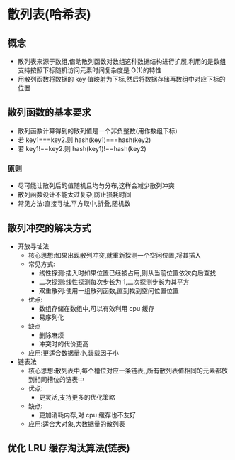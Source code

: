 # 散列表(哈希表)

## 概念
- 散列表来源于数组,借助散列函数对数组这种数据结构进行扩展,利用的是数组支持按照下标随机访问元素时间复杂度是 O(1)的特性
- 用散列函数将数据的 key 值映射为下标,然后将数据存储再数组中对应下标的位置

## 散列函数的基本要求

- 散列函数计算得到的散列值是一个非负整数(用作数组下标)
- 若 key1===key2.则 hash(key1)===hash(key2)
- 若 key1!==key2.则 hash(key1)!==hash(key2) 

### 原则

- 尽可能让散列后的值随机且均匀分布,这样会减少散列冲突
- 散列函数设计不能太过复杂,防止损耗时间
- 常见方法:直接寻址,平方取中,折叠,随机数

## 散列冲突的解决方式

- 开放寻址法
    - 核心思想:如果出现散列冲突,就重新探测一个空闲位置,将其插入
    - 常见方式:
         - 线性探测:插入时如果位置已经被占用,则从当前位置依次向后查找
         - 二次探测:线性探测每次步长为 1,二次探测步长为其平方
         - 双重散列:使用一组散列函数,直到找到空闲位置位置
    - 优点:
        - 数组存储在数组中,可以有效利用 cpu 缓存
        - 易序列化
    - 缺点
        - 删除麻烦
        - 冲突时的代价更高
    - 应用:更适合数据量小,装载因子小
- 链表法
    - 核心思想:散列表中,每个槽位对应一条链表,,所有散列表值相同的元素都放到相同槽位的链表中
    - 优点:
        - 更灵活,支持更多的优化策略
    - 缺点:
        - 更加消耗内存,对 cpu 缓存也不友好
    - 应用:适合大对象,大数据量的散列表

## 优化 LRU 缓存淘汰算法(链表)
